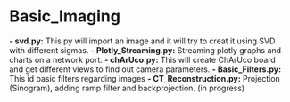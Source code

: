# Basic_Imaging
**- svd.py:** This py will import an image and it will try to creat it using SVD with different sigmas.
**- Plotly_Streaming.py:** Streaming plotly graphs and charts on a network port.
**- chArUco.py:** This will create ChArUco board and get different views to find out camera parameters. 
**- Basic_Filters.py:** This id basic filters regarding images
**- CT_Reconstruction.py:** Projection (Sinogram), adding ramp filter and backprojection. (in progress)
